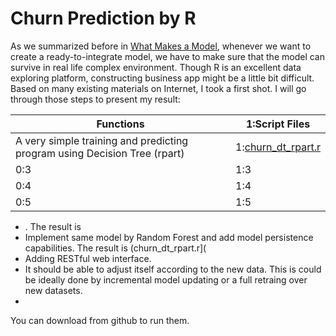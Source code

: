 # Churn Prediction by R
As we summarized before in [What Makes a Model](../what_makes_a_model.md), whenever we want to create a ready-to-integrate model, we have to make sure that the model can survive in real life complex environment. Though R is an excellent data exploring platform, constructing business app might be a little bit difficult. Based on many existing materials on Internet, I took a first shot. I will go through those steps to present my result:

|  Functions | 1:Script Files |
| -- | -- |
|  A very simple training and predicting program using Decision Tree (rpart) | 1:[churn_dt_rpart.r](https://github.com/qiyangduan/r_sample_programs/blob/master/churn/churn_dt_rpart.r) |
| 0:3 | 1:3 |
| 0:4 | 1:4 |
| 0:5 | 1:5 |

* . The result is 
* Implement same model by Random Forest and add model persistence capabilities. The result is (churn_dt_rpart.r](
* Adding RESTful web interface. 
* It should be able to adjust itself according to the new data. This is could be ideally done by incremental model updating or a full retraing over new datasets. 
* 

You can download from github to run them.

